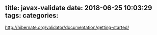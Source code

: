 title: javax-validate
date: 2018-06-25 10:03:29
tags:
categories:
---


http://hibernate.org/validator/documentation/getting-started/
